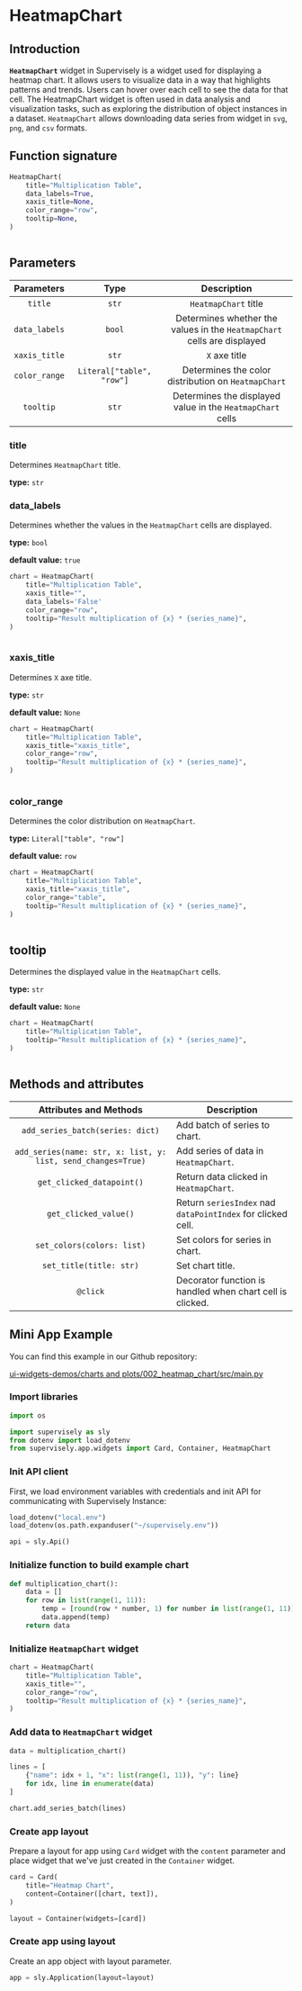 # HeatmapChart

## Introduction

**`HeatmapChart`** widget in Supervisely is a widget used for displaying a heatmap chart. It allows users to visualize data in a way that highlights patterns and trends. Users can hover over each cell to see the data for that cell. The HeatmapChart widget is often used in data analysis and visualization tasks, such as exploring the distribution of object instances in a dataset. `HeatmapChart` allows downloading data series from widget in `svg`, `png`, and `csv` formats.

## Function signature

```python
HeatmapChart(
    title="Multiplication Table",
    data_labels=True,
    xaxis_title=None,
    color_range="row",
    tooltip=None,
)
```

<figure><img src="https://user-images.githubusercontent.com/120389559/218247387-621e000a-56ef-4b0a-9900-1ef8cd0ebf38.gif" alt=""><figcaption></figcaption></figure>

## Parameters

|   Parameters  |            Type           |                                Description                                |
| :-----------: | :-----------------------: | :-----------------------------------------------------------------------: |
|    `title`    |           `str`           |                            `HeatmapChart` title                           |
| `data_labels` |           `bool`          | Determines whether the values ​​in the `HeatmapChart` cells are displayed |
| `xaxis_title` |           `str`           |                               `X` axe title                               |
| `color_range` | `Literal["table", "row"]` |            Determines the color distribution on `HeatmapChart`            |
|   `tooltip`   |           `str`           |         Determines the displayed value in the `HeatmapChart` cells        |

### title

Determines `HeatmapChart` title.

**type:** `str`

### data\_labels

Determines whether the values ​​in the `HeatmapChart` cells are displayed.

**type:** `bool`

**default value:** `true`

```python
chart = HeatmapChart(
    title="Multiplication Table",
    xaxis_title="",
    data_labels='False'
    color_range="row",
    tooltip="Result multiplication of {x} * {series_name}",
)
```

<figure><img src="https://user-images.githubusercontent.com/120389559/218247687-c27fcc47-16ab-40a5-a025-df8766dc5f42.gif" alt=""><figcaption></figcaption></figure>

### xaxis\_title

Determines `X` axe title.

**type:** `str`

**default value:** `None`

```python
chart = HeatmapChart(
    title="Multiplication Table",
    xaxis_title="xaxis_title",
    color_range="row",
    tooltip="Result multiplication of {x} * {series_name}",
)
```

<figure><img src="https://user-images.githubusercontent.com/120389559/218247762-ea5506e9-c029-41cf-b976-d9d80aee8b09.png" alt=""><figcaption></figcaption></figure>

### color\_range

Determines the color distribution on `HeatmapChart`.

**type:** `Literal["table", "row"]`

**default value:** `row`

```python
chart = HeatmapChart(
    title="Multiplication Table",
    xaxis_title="xaxis_title",
    color_range="table",
    tooltip="Result multiplication of {x} * {series_name}",
)
```

<figure><img src="https://user-images.githubusercontent.com/120389559/220913004-f46fa248-3368-4be9-9bb4-0396ebffe56c.png" alt=""><figcaption></figcaption></figure>

## tooltip

Determines the displayed value in the `HeatmapChart` cells.

**type:** `str`

**default value:** `None`

```python
chart = HeatmapChart(
    title="Multiplication Table",
    tooltip="Result multiplication of {x} * {series_name}",
)
```

<figure><img src="https://user-images.githubusercontent.com/120389559/218247998-6d6503a6-d5b4-4565-a4de-7aa0e96d52e1.gif" alt=""><figcaption></figcaption></figure>

## Methods and attributes

|                    Attributes and Methods                    | Description                                                 |
| :----------------------------------------------------------: | ----------------------------------------------------------- |
|               `add_series_batch(series: dict)`               | Add batch of series to chart.                               |
| `add_series(name: str, x: list, y: list, send_changes=True)` | Add series of data in `HeatmapChart`.                       |
|                   `get_clicked_datapoint()`                  | Return data clicked in `HeatmapChart`.                      |
|                     `get_clicked_value()`                    | Return `seriesIndex` nad `dataPointIndex` for clicked cell. |
|                  `set_colors(colors: list)`                  | Set colors for series in chart.                             |
|                    `set_title(title: str)`                   | Set chart title.                                            |
|                           `@click`                           | Decorator function is handled when chart cell is clicked.   |

## Mini App Example

You can find this example in our Github repository:

[ui-widgets-demos/charts and plots/002\_heatmap\_chart/src/main.py](https://github.com/supervisely-ecosystem/ui-widgets-demos/blob/master/charts%20and%20plots/002\_heatmap\_chart/src/main.py)

### Import libraries

```python
import os

import supervisely as sly
from dotenv import load_dotenv
from supervisely.app.widgets import Card, Container, HeatmapChart
```

### Init API client

First, we load environment variables with credentials and init API for communicating with Supervisely Instance:

```python
load_dotenv("local.env")
load_dotenv(os.path.expanduser("~/supervisely.env"))

api = sly.Api()
```

### Initialize function to build example chart

```python
def multiplication_chart():
    data = []
    for row in list(range(1, 11)):
        temp = [round(row * number, 1) for number in list(range(1, 11))]
        data.append(temp)
    return data
```

### Initialize `HeatmapChart` widget

```python
chart = HeatmapChart(
    title="Multiplication Table",
    xaxis_title="",
    color_range="row",
    tooltip="Result multiplication of {x} * {series_name}",
)
```

### Add data to `HeatmapChart` widget

```python
data = multiplication_chart()

lines = [
    {"name": idx + 1, "x": list(range(1, 11)), "y": line}
    for idx, line in enumerate(data)
]

chart.add_series_batch(lines)
```

### Create app layout

Prepare a layout for app using `Card` widget with the `content` parameter and place widget that we've just created in the `Container` widget.

```python
card = Card(
    title="Heatmap Chart",
    content=Container([chart, text]),
)

layout = Container(widgets=[card])
```

### Create app using layout

Create an app object with layout parameter.

```python
app = sly.Application(layout=layout)
```

<figure><img src="https://user-images.githubusercontent.com/120389559/218247387-621e000a-56ef-4b0a-9900-1ef8cd0ebf38.gif" alt=""><figcaption></figcaption></figure>

